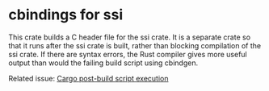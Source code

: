 # cbindings for ssi

This crate builds a C header file for the ssi crate. It is a separate crate so that it runs after the ssi crate is built, rather than blocking compilation of the ssi crate. If there are syntax errors, the Rust compiler gives more useful output than would the failing build script using cbindgen.

Related issue: [Cargo post-build script execution](https://github.com/rust-lang/cargo/issues/545)
